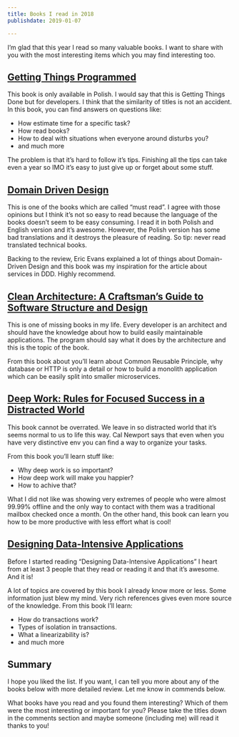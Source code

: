 ```yaml
---
title: Books I read in 2018
publishdate: 2019-01-07

---
```

I’m glad that this year I read so many valuable books. I want to share with you with the most interesting items which you may find interesting too.
## [Getting Things Programmed](https://helion.pl/ksiazki/getting-things-programmed-droga-do-efektywnosci-michal-bartyzel,droppp.htm#format/e)

This book is only available in Polish. I would say that this is Getting Things Done but for developers. I think that the similarity of titles is not an accident. In this book, you can find answers on questions like:

* How estimate time for a specific task?
* How read books?
* How to deal with situations when everyone around disturbs you?
* and much more

The problem is that it’s hard to follow it’s tips. Finishing all the tips can take even a year so IMO it’s easy to just give up or forget about some stuff.
## [Domain Driven Design](https://www.amazon.com/Domain-Driven-Design-Tackling-Complexity-Software/dp/0321125215)

This is one of the books which are called “must read”. I agree with those opinions but I think it’s not so easy to read because the language of the books doesn’t seem to be easy consuming. I read it in both Polish and English version and it’s awesome. However, the Polish version has some bad translations and it destroys the pleasure of reading. So tip: never read translated technical books.

Backing to the review, Eric Evans explained a lot of things about Domain-Driven Design and this book was my inspiration for the article about services in DDD. Highly recommend.
## [Clean Architecture: A Craftsman’s Guide to Software Structure and Design](https://www.amazon.de/Clean-Architecture-Craftsmans-Software-Structure/dp/0134494164/)

This is one of missing books in my life. Every developer is an architect and should have the knowledge about how to build easily maintainable applications. The program should say what it does by the architecture and this is the topic of the book.

From this book about you’ll learn about Common Reusable Principle, why database or HTTP is only a detail or how to build a monolith application which can be easily split into smaller microservices.
## [Deep Work: Rules for Focused Success in a Distracted World](https://www.amazon.com/Deep-Work-Focused-Success-Distracted/dp/1455586692)

This book cannot be overrated. We leave in so distracted world that it’s seems normal to us to life this way. Cal Newport says that even when you have very distinctive env you can find a way to organize your tasks.

From this book you’ll learn stuff like:

* Why deep work is so important?
* How deep work will make you happier?
* How to achive that?

What I did not like was showing very extremes of people who were almost 99.99% offline and the only way to contact with them was a traditional mailbox checked once a month. On the other hand, this book can learn you how to be more productive with less effort what is cool!
## [Designing Data-Intensive Applications](http://dataintensive.net/)

Before I started reading “Designing Data-Intensive Applications” I heart from at least 3 people that they read or reading it and that it’s awesome. And it is!

A lot of topics are covered by this book I already know more or less. Some information just blew my mind. Very rich references gives even more source of the knowledge. From this book I’ll learn:

* How do transactions work?
* Types of isolation in transactions.
* What a linearizability is?
* and much more

## Summary

I hope you liked the list. If you want, I can tell you more about any of the books below with more detailed review. Let me know in commends below.

What books have you read and you found them interesting? Which of them were the most interesting or important for you? Please take the titles down in the comments section and maybe someone (including me) will read it thanks to you!
